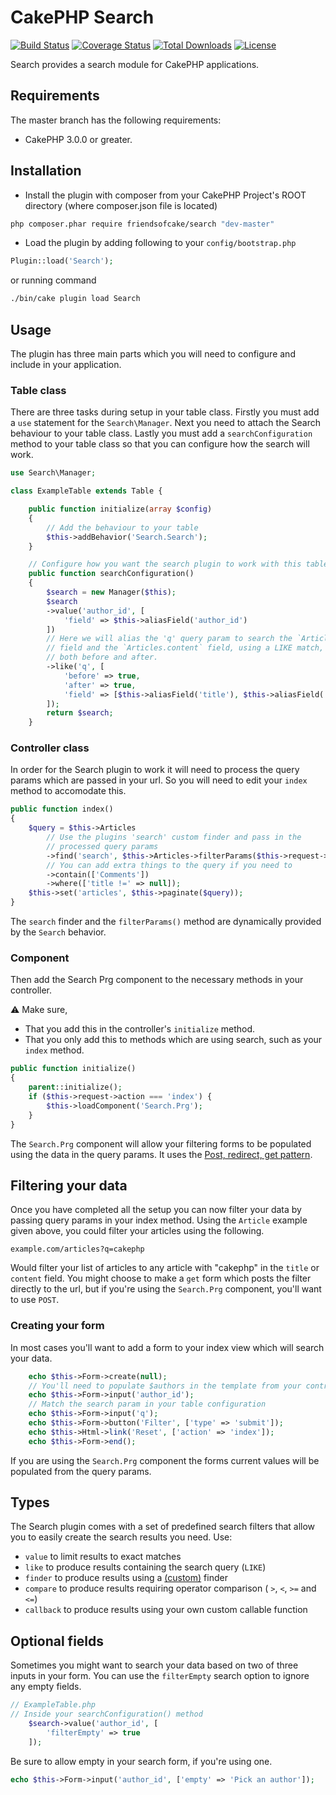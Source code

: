 # CakePHP Search


[![Build Status](https://img.shields.io/travis/FriendsOfCake/search/master.svg?style=flat-square)](https://travis-ci.org/FriendsOfCake/search)
[![Coverage Status](https://img.shields.io/coveralls/FriendsOfCake/search/master.svg?style=flat-square)](https://coveralls.io/r/FriendsOfCake/search?branch=master)
[![Total Downloads](https://img.shields.io/packagist/dt/friendsofcake/search.svg?style=flat-square)](https://packagist.org/packages/friendsofcake/search)
[![License](https://img.shields.io/badge/license-MIT-blue.svg?style=flat-square)](https://packagist.org/packages/friendsofcake/search)

Search provides a search module for CakePHP applications.

## Requirements

The master branch has the following requirements:

* CakePHP 3.0.0 or greater.

## Installation

* Install the plugin with composer from your CakePHP Project's ROOT directory
(where composer.json file is located)
```sh
php composer.phar require friendsofcake/search "dev-master"
```

* Load the plugin by adding following to your `config/bootstrap.php`
```php
Plugin::load('Search');
```

or running command
```sh
./bin/cake plugin load Search
```

## Usage
The plugin has three main parts which you will need to configure and include in your application.

### Table class
There are three tasks during setup in your table class. Firstly you must add a `use` statement for the `Search\Manager`. Next you need to attach the Search behaviour to your table class. Lastly you must add a `searchConfiguration` method to your table class so that you can configure how the search will work.

```php
use Search\Manager;

class ExampleTable extends Table {

	public function initialize(array $config)
	{
		// Add the behaviour to your table
		$this->addBehavior('Search.Search');
	}

	// Configure how you want the search plugin to work with this table class
    public function searchConfiguration()
    {
        $search = new Manager($this);
        $search
        ->value('author_id', [
            'field' => $this->aliasField('author_id')
        ])
        // Here we will alias the 'q' query param to search the `Articles.title` 
        // field and the `Articles.content` field, using a LIKE match, with `%` 
        // both before and after.
        ->like('q', [
            'before' => true,
            'after' => true,
            'field' => [$this->aliasField('title'), $this->aliasField('content')]
        ]);
        return $search;
    }
```

### Controller class
In order for the Search plugin to work it will need to process the query params which are passed in your url. So you will need to edit your `index` method to accomodate this.

```php
public function index()
{
    $query = $this->Articles
    	// Use the plugins 'search' custom finder and pass in the 
    	// processed query params
        ->find('search', $this->Articles->filterParams($this->request->query))
        // You can add extra things to the query if you need to
        ->contain(['Comments'])
        ->where(['title !=' => null]);
    $this->set('articles', $this->paginate($query));
}
```

The `search` finder and the `filterParams()` method are dynamically provided by the
`Search` behavior.

### Component
Then add the Search Prg component to the necessary methods in your controller. 

:warning: Make sure, 
* That you add this in the controller's `initialize` method. 
* That you only add this to methods which are using search, such as your `index` method.

```php
public function initialize()
{
    parent::initialize();
    if ($this->request->action === 'index') {
        $this->loadComponent('Search.Prg');
    }
}
```

The `Search.Prg` component will allow your filtering forms to be populated using the data in the query params. It uses the [Post, redirect, get pattern](https://en.wikipedia.org/wiki/Post/Redirect/Get).

## Filtering your data
Once you have completed all the setup you can now filter your data by passing
query params in your index method. Using the `Article` example given above, you
could filter your articles using the following.

`example.com/articles?q=cakephp`

Would filter your list of articles to any article with "cakephp" in the `title`
or `content` field. You might choose to make a `get` form which posts the filter
directly to the url, but if you're using the `Search.Prg` component, you'll want to use `POST`.

### Creating your form
In most cases you'll want to add a form to your index view which will search your data.

```php
    echo $this->Form->create(null);
    // You'll need to populate $authors in the template from your controller
    echo $this->Form->input('author_id'); 
    // Match the search param in your table configuration
    echo $this->Form->input('q');
    echo $this->Form->button('Filter', ['type' => 'submit']);
    echo $this->Html->link('Reset', ['action' => 'index']);
    echo $this->Form->end();
```

If you are using the `Search.Prg` component the forms current values will be populated from the query params.

## Types

The Search plugin comes with a set of predefined search filters that allow you to
easily create the search results you need. Use:

- ``value`` to limit results to exact matches
- ``like`` to produce results containing the search query (``LIKE``)
- ``finder`` to produce results using a [(custom)](http://book.cakephp.org/3.0/en/orm/retrieving-data-and-resultsets.html#custom-find-methods) finder
- ``compare`` to produce results requiring operator comparison (
    ``>``, ``<``, ``>=`` and ``<=``)
- ``callback`` to produce results using your own custom callable function

## Optional fields
Sometimes you might want to search your data based on two of three inputs in your form. You can use the `filterEmpty` search option to ignore any empty fields.

```php
// ExampleTable.php
// Inside your searchConfiguration() method
    $search->value('author_id', [
        'filterEmpty' => true
    ]);
```

Be sure to allow empty in your search form, if you're using one.
```php
echo $this->Form->input('author_id', ['empty' => 'Pick an author']);
```
